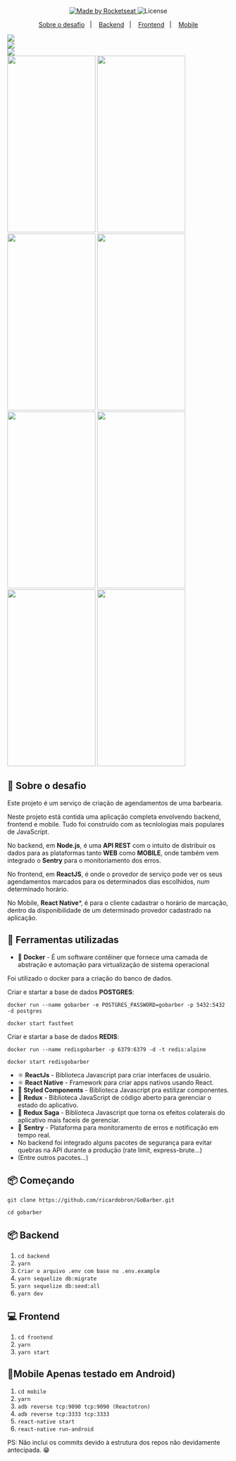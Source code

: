 <p align="center">
  <a href="https://rocketseat.com.br">
    <img alt="Made by Rocketseat" src="https://img.shields.io/badge/made%20by-Rocketseat-%2304D361" />
  </a>

  <img alt="License" src="https://img.shields.io/badge/license-MIT-%2304D361" />  

  <p align="center">
    <a href="#about">Sobre o desafio</a>&nbsp;&nbsp;&nbsp;|&nbsp;&nbsp;&nbsp;
    <a href="#backend">Backend</a>&nbsp;&nbsp;&nbsp;|&nbsp;&nbsp;&nbsp;
    <a href="#frontend">Frontend</a>&nbsp;&nbsp;&nbsp;|&nbsp;&nbsp;&nbsp;
    <a href="#mobile">Mobile</a>
  </p>
</p>

<img src="./.github/front1.png">
</br>

<img src="./.github/front2.png">
</br>

<img src="./.github/front3.png">
</br>

<img src="./.github/mobile1.jpg" width="200" height="400">

<img src="./.github/mobile2.jpg" width="200" height="400">

<img src="./.github/mobile3.jpg" width="200" height="400">

<img src="./.github/mobile4.jpg" width="200" height="400">

<img src="./.github/mobile5.jpg" width="200" height="400">

<img src="./.github/mobile6.jpg" width="200" height="400">

<img src="./.github/mobile7.jpg" width="200" height="400">

<img src="./.github/mobile8.jpg" width="200" height="400">

## :rocket: Sobre o desafio

Este projeto é um serviço de criação de agendamentos de uma barbearia.

Neste projeto está contida uma aplicação completa envolvendo backend, frontend e mobile. Tudo foi construído com as tecnlologias mais populares de JavaScript.

No backend, em **Node.js**, é uma **API REST** com o intuito de distribuir os dados para as plataformas tanto **WEB** como **MOBILE**, onde também vem integrado o **Sentry** para o monitoriamento dos erros.

No frontend, em **ReactJS**, é onde o provedor de serviço pode ver os seus agendamentos marcados para os determinados dias escolhidos, num determinado horário.

No Mobile, **React Native***, é para o cliente cadastrar o horário de marcação, dentro da disponibilidade de um determinado provedor cadastrado na aplicação.

## 🧰 Ferramentas utilizadas

- :whale: **Docker** - É um software contêiner que fornece uma camada de abstração e automação para virtualização de sistema operacional

Foi utilizado o docker para a criação do banco de dados.

  Criar e startar a base de dados **POSTGRES**:

    docker run --name gobarber -e POSTGRES_PASSWORD=gobarber -p 5432:5432 -d postgres

    docker start fastfeet

  Criar e startar a base de dados **REDIS**:

    docker run --name redisgobarber -p 6379:6379 -d -t redis:alpine

    docker start redisgobarber

- ⚛️ **ReactJs** - Biblioteca Javascript para criar interfaces de usuário.
- ⚛️ **React Native** - Framework para criar apps nativos usando React.
- 💅 **Styled Components** - Biblioteca Javascript pra estilizar componentes.
- 🔁 **Redux** - Biblioteca JavaScript de código aberto para gerenciar o estado do aplicativo.
- 🔂 **Redux Saga** - Biblioteca Javascript que torna os efeitos colaterais do aplicativo mais faceis de gerenciar.
- 📛 **Sentry** - Plataforma para monitoramento de erros e notificação em tempo real.
- No backend foi integrado alguns pacotes de segurança para evitar quebras na API durante a produção (rate limit, express-brute...)
- (Entre outros pacotes...)


## :package: Começando

 ``git clone https://github.com/ricardobron/GoBarber.git``

 ``cd gobarber``

## :package: Backend

1. ``cd backend``
2. ``yarn``
3. ``Criar o arquivo .env com base no .env.example``
4. ``yarn sequelize db:migrate``
5. ``yarn sequelize db:seed:all``
6. ``yarn dev``

## 💻 Frontend

1. ``cd frontend``
2. ``yarn``
3. ``yarn start``

## 📱Mobile Apenas testado em Android)

1. ``cd mobile``
2. ``yarn``
3. ``adb reverse tcp:9090 tcp:9090 (Reactotron)``
4. ``adb reverse tcp:3333 tcp:3333``
5. ``react-native start``
6. ``react-native run-android``

PS: Não inclui os commits devido à estrutura dos repos não devidamente antecipada. :grin:
